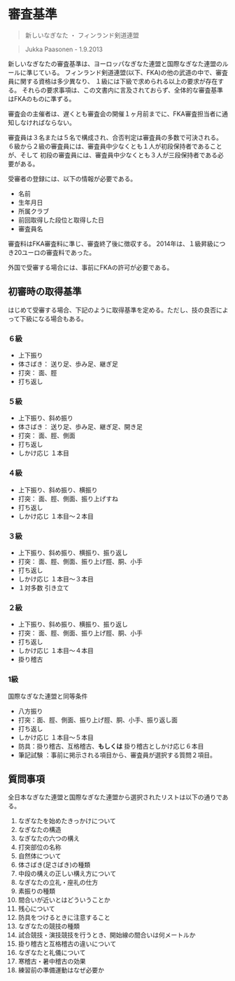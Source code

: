 # 審査基準

> 新しいなぎなた ・ フィンランド剣道連盟

> Jukka Paasonen - 1.9.2013

新しいなぎなたの審査基準は、ヨーロッパなぎなた連盟と国際なぎなた連盟のルールに準じている。
フィンランド剣道連盟(以下、FKA)の他の武道の中で、審査員に関する資格は多少異なり、
１級には下級で求められる以上の要求が存在する。
それらの要求事項は、この文書内に言及されておらず、全体的な審査基準はFKAのものに準ずる。

審査会の主催者は、遅くとも審査会の開催１ヶ月前までに、FKA審査担当者に通知しなければならない。

審査員は３名または５名で構成され、合否判定は審査員の多数で可決される。
６級から２級の審査員には、審査員中少なくとも１人が初段保持者であることが、そして
初段の審査員には、審査員中少なくとも３人が三段保持者である必要がある。

受審者の登録には、以下の情報が必要である。

* 名前
* 生年月日
* 所属クラブ
* 前回取得した段位と取得した日
* 審査員名

審査料はFKA審査料に準じ、審査終了後に徴収する。
2014年は、１級昇級につき20ユーロの審査料であった。

外国で受審する場合には、事前にFKAの許可が必要である。

## 初審時の取得基準

はじめて受審する場合、下記のように取得基準を定める。ただし、技の良否によって下級になる場合もある。

### ６級

* 上下振り
* 体さばき： 送り足、歩み足、継ぎ足
* 打突： 面、脛
* 打ち返し

### ５級

* 上下振り、斜め振り
* 体さばき： 送り足、歩み足、継ぎ足、開き足
* 打突： 面、脛、側面
* 打ち返し
* しかけ応じ １本目

### ４級

* 上下振り、斜め振り、横振り
* 打突： 面、脛、側面、振り上げすね
* 打ち返し
* しかけ応じ １本目〜２本目

### ３級

* 上下振り、斜め振り、横振り、振り返し
* 打突： 面、脛、側面、振り上げ脛、胴、小手
* 打ち返し
* しかけ応じ １本目〜３本目
* １対多数 引き立て

### ２級

* 上下振り、斜め振り、横振り、振り返し
* 打突： 面、脛、側面、振り上げ脛、胴、小手
* 打ち返し
* しかけ応じ １本目〜４本目
* 掛り稽古

### 1級

国際なぎなた連盟と同等条件

* 八方振り
* 打突：面、脛、側面、振り上げ脛、胴、小手、振り返し面
* 打ち返し
* しかけ応じ １本目〜５本目
* 防具：掛り稽古、互格稽古、**もしくは** 掛り稽古としかけ応じ６本目
* 筆記試験 ：事前に掲示される項目から、審査員が選択する質問２項目。

## 質問事項

全日本なぎなた連盟と国際なぎなた連盟から選択されたリストは以下の通りである。

1. なぎなたを始めたきっかけについて
1. なぎなたの構造
1. なぎなたの六つの構え
1. 打突部位の名称
1. 自然体について
1. 体さばき(足さばき)の種類
1. 中段の構えの正しい構え方について
1. なぎなたの立礼・座礼の仕方
1. 素振りの種類
1. 間合いが近いとはどういうことか
1. 残心について
1. 防具をつけるときに注意すること
1. なぎなたの競技の種類
1. 試合競技・演技競技を行うとき、開始線の間合いは何メートルか
1. 掛り稽古と互格稽古の違いについて
1. なぎなたと礼儀について
1. 寒稽古・暑中稽古の効果
1. 練習前の準備運動はなぜ必要か

